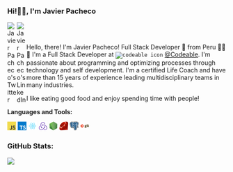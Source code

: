 ### Hi!👋🏽, I'm Javier Pacheco
<a href="https://twitter.com/PachecozJavier">
  <img align="left" alt="Javier Pacheco's Twitter" width="22px" src="https://cdn.jsdelivr.net/npm/simple-icons@v3/icons/twitter.svg" />
</a>
<a href="https://www.linkedin.com/in/javierpachecoz/">
  <img align="left" alt="Javier Pacheco's LinkedIn" width="22px" src="https://cdn.jsdelivr.net/npm/simple-icons@v3/icons/linkedin.svg" />
</a>
</br>
</br>

Hello, there! I'm Javier Pacheco! Full Stack Developer 🚀 from Peru 💪💪💪 I'm a Full Stack Developer at <code><img src='https://emoji.slack-edge.com/TEH2PTB37/codeable_in_black/4788c50bd3b7594f.png' alt='codeable icon' height="22" width="22px" /></code> [@Codeable](https://www.codeable.la/). I'm passionate about programming and optimizing processes through technology and self development. I'm a certified Life Coach and have more than 15 years of experience leading multidisciplinary teams in many industries.

I like eating good food and enjoy spending time with people!

**Languages and Tools:**

<code><img height="20" src="https://raw.githubusercontent.com/github/explore/80688e429a7d4ef2fca1e82350fe8e3517d3494d/topics/javascript/javascript.png"></code>
<code><img height="20" src="https://raw.githubusercontent.com/github/explore/80688e429a7d4ef2fca1e82350fe8e3517d3494d/topics/typescript/typescript.png"></code>
<code><img height="20" src="https://raw.githubusercontent.com/github/explore/80688e429a7d4ef2fca1e82350fe8e3517d3494d/topics/react/react.png"></code>
<code><img height="20" src="https://raw.githubusercontent.com/github/explore/80688e429a7d4ef2fca1e82350fe8e3517d3494d/topics/redux/redux.png"></code>
<code><img height="20" src="https://raw.githubusercontent.com/github/explore/80688e429a7d4ef2fca1e82350fe8e3517d3494d/topics/nodejs/nodejs.png"></code>
<code><img height="20" src="https://raw.githubusercontent.com/github/explore/80688e429a7d4ef2fca1e82350fe8e3517d3494d/topics/ruby/ruby.png"></code>
<code><img height="20" src="https://raw.githubusercontent.com/github/explore/80688e429a7d4ef2fca1e82350fe8e3517d3494d/topics/postgresql/postgresql.png"></code>
<code><img height="20" src="https://raw.githubusercontent.com/github/explore/80688e429a7d4ef2fca1e82350fe8e3517d3494d/topics/git/git.png"></code>

### GitHub Stats:

<img src="https://github-readme-stats.vercel.app/api?username=devedux&theme=github_dark&show_icons=true&hide=issues,stars" /> 
